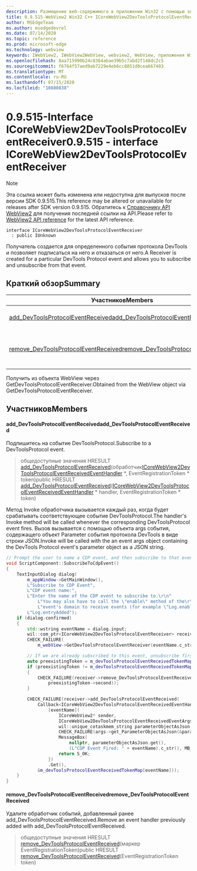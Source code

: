 ```yaml
---
description: Размещение веб-содержимого в приложении Win32 с помощью элемента управления Microsoft Edge WebView2
title: 0.9.515-WebView2 Win32 C++ ICoreWebView2DevToolsProtocolEventReceiver
author: MSEdgeTeam
ms.author: msedgedevrel
ms.date: 07/14/2020
ms.topic: reference
ms.prod: microsoft-edge
ms.technology: webview
keywords: IWebView2, IWebView2WebView, webview2, WebView, приложения Win32, Win32, EDGE, ICoreWebView2, ICoreWebView2Controller, элемент управления "веб-браузер", HTML Edge
ms.openlocfilehash: 8aa715990b24c8364abae39b5c7abd2f148dc2c5
ms.sourcegitcommit: f6764f57aed9ab7229e4eb6cc8851d0cea667403
ms.translationtype: MT
ms.contentlocale: ru-RU
ms.lasthandoff: 07/15/2020
ms.locfileid: "10880838"
---
```

# <span data-ttu-id="3d5ff-104">0.9.515-Interface ICoreWebView2DevToolsProtocolEventReceiver</span><span class="sxs-lookup"><span data-stu-id="3d5ff-104">0.9.515 - interface ICoreWebView2DevToolsProtocolEventReceiver</span></span> 

> [!NOTE]
> <span data-ttu-id="3d5ff-105">Эта ссылка может быть изменена или недоступна для выпусков после версии SDK 0.9.515.</span><span class="sxs-lookup"><span data-stu-id="3d5ff-105">This reference may be altered or unavailable for releases after SDK version 0.9.515.</span></span> <span data-ttu-id="3d5ff-106">Обратитесь к [Справочнику API WebView2](../../../webview2-api-reference.md) для получения последней ссылки на API.</span><span class="sxs-lookup"><span data-stu-id="3d5ff-106">Please refer to [WebView2 API reference](../../../webview2-api-reference.md) for the latest API reference.</span></span>

```
interface ICoreWebView2DevToolsProtocolEventReceiver
  : public IUnknown
```

<span data-ttu-id="3d5ff-107">Получатель создается для определенного события протокола DevTools и позволяет подписаться на него и отказаться от него.</span><span class="sxs-lookup"><span data-stu-id="3d5ff-107">A Receiver is created for a particular DevTools Protocol event and allows you to subscribe and unsubscribe from that event.</span></span>

## <span data-ttu-id="3d5ff-108">Краткий обзор</span><span class="sxs-lookup"><span data-stu-id="3d5ff-108">Summary</span></span>

 <span data-ttu-id="3d5ff-109">Участников</span><span class="sxs-lookup"><span data-stu-id="3d5ff-109">Members</span></span>                        | <span data-ttu-id="3d5ff-110">Описания</span><span class="sxs-lookup"><span data-stu-id="3d5ff-110">Descriptions</span></span>
--------------------------------|---------------------------------------------
[<span data-ttu-id="3d5ff-111">add_DevToolsProtocolEventReceived</span><span class="sxs-lookup"><span data-stu-id="3d5ff-111">add_DevToolsProtocolEventReceived</span></span>](#add_devtoolsprotocoleventreceived) | <span data-ttu-id="3d5ff-112">Подпишитесь на событие DevToolsProtocol.</span><span class="sxs-lookup"><span data-stu-id="3d5ff-112">Subscribe to a DevToolsProtocol event.</span></span>
[<span data-ttu-id="3d5ff-113">remove_DevToolsProtocolEventReceived</span><span class="sxs-lookup"><span data-stu-id="3d5ff-113">remove_DevToolsProtocolEventReceived</span></span>](#remove_devtoolsprotocoleventreceived) | <span data-ttu-id="3d5ff-114">Удалите обработчик событий, добавленный ранее add_DevToolsProtocolEventReceived.</span><span class="sxs-lookup"><span data-stu-id="3d5ff-114">Remove an event handler previously added with add_DevToolsProtocolEventReceived.</span></span>

<span data-ttu-id="3d5ff-115">Получить из объекта WebView через GetDevToolsProtocolEventReceiver.</span><span class="sxs-lookup"><span data-stu-id="3d5ff-115">Obtained from the WebView object via GetDevToolsProtocolEventReceiver.</span></span>

## <span data-ttu-id="3d5ff-116">Участников</span><span class="sxs-lookup"><span data-stu-id="3d5ff-116">Members</span></span>

#### <span data-ttu-id="3d5ff-117">add_DevToolsProtocolEventReceived</span><span class="sxs-lookup"><span data-stu-id="3d5ff-117">add_DevToolsProtocolEventReceived</span></span> 

<span data-ttu-id="3d5ff-118">Подпишитесь на событие DevToolsProtocol.</span><span class="sxs-lookup"><span data-stu-id="3d5ff-118">Subscribe to a DevToolsProtocol event.</span></span>

> <span data-ttu-id="3d5ff-119">общедоступные значения HRESULT [add_DevToolsProtocolEventReceived](#add_devtoolsprotocoleventreceived)(обработчик[ICoreWebView2DevToolsProtocolEventReceivedEventHandler](icorewebview2devtoolsprotocoleventreceivedeventhandler.md) \*, EventRegistrationToken \* token)</span><span class="sxs-lookup"><span data-stu-id="3d5ff-119">public HRESULT [add_DevToolsProtocolEventReceived](#add_devtoolsprotocoleventreceived)([ICoreWebView2DevToolsProtocolEventReceivedEventHandler](icorewebview2devtoolsprotocoleventreceivedeventhandler.md) \* handler, EventRegistrationToken \* token)</span></span>

<span data-ttu-id="3d5ff-120">Метод Invoke обработчика вызывается каждый раз, когда будет срабатывать соответствующее событие DevToolsProtocol.</span><span class="sxs-lookup"><span data-stu-id="3d5ff-120">The handler's Invoke method will be called whenever the corresponding DevToolsProtocol event fires.</span></span> <span data-ttu-id="3d5ff-121">Вызов вызывается с помощью объекта args события, содержащего объект Parameter события протокола DevTools в виде строки JSON.</span><span class="sxs-lookup"><span data-stu-id="3d5ff-121">Invoke will be called with the an event args object containing the DevTools Protocol event's parameter object as a JSON string.</span></span>

```cpp
// Prompt the user to name a CDP event, and then subscribe to that event.
void ScriptComponent::SubscribeToCdpEvent()
{
    TextInputDialog dialog(
        m_appWindow->GetMainWindow(),
        L"Subscribe to CDP Event",
        L"CDP event name:",
        L"Enter the name of the CDP event to subscribe to.\r\n"
            L"You may also have to call the \"enable\" method of the\r\n"
            L"event's domain to receive events (for example \"Log.enable\").\r\n",
        L"Log.entryAdded");
    if (dialog.confirmed)
    {
        std::wstring eventName = dialog.input;
        wil::com_ptr<ICoreWebView2DevToolsProtocolEventReceiver> receiver;
        CHECK_FAILURE(
            m_webView->GetDevToolsProtocolEventReceiver(eventName.c_str(), &receiver));

        // If we are already subscribed to this event, unsubscribe first.
        auto preexistingToken = m_devToolsProtocolEventReceivedTokenMap.find(eventName);
        if (preexistingToken != m_devToolsProtocolEventReceivedTokenMap.end())
        {
            CHECK_FAILURE(receiver->remove_DevToolsProtocolEventReceived(
                preexistingToken->second));
        }

        CHECK_FAILURE(receiver->add_DevToolsProtocolEventReceived(
            Callback<ICoreWebView2DevToolsProtocolEventReceivedEventHandler>(
                [eventName](
                    ICoreWebView2* sender,
                    ICoreWebView2DevToolsProtocolEventReceivedEventArgs* args) -> HRESULT {
                    wil::unique_cotaskmem_string parameterObjectAsJson;
                    CHECK_FAILURE(args->get_ParameterObjectAsJson(&parameterObjectAsJson));
                    MessageBox(
                        nullptr, parameterObjectAsJson.get(),
                        (L"CDP Event Fired: " + eventName).c_str(), MB_OK);
                    return S_OK;
                })
                .Get(),
            &m_devToolsProtocolEventReceivedTokenMap[eventName]));
    }
}
```

#### <span data-ttu-id="3d5ff-122">remove_DevToolsProtocolEventReceived</span><span class="sxs-lookup"><span data-stu-id="3d5ff-122">remove_DevToolsProtocolEventReceived</span></span> 

<span data-ttu-id="3d5ff-123">Удалите обработчик событий, добавленный ранее add_DevToolsProtocolEventReceived.</span><span class="sxs-lookup"><span data-stu-id="3d5ff-123">Remove an event handler previously added with add_DevToolsProtocolEventReceived.</span></span>

> <span data-ttu-id="3d5ff-124">общедоступные значения HRESULT [remove_DevToolsProtocolEventReceived](#remove_devtoolsprotocoleventreceived)(маркер EventRegistrationToken)</span><span class="sxs-lookup"><span data-stu-id="3d5ff-124">public HRESULT [remove_DevToolsProtocolEventReceived](#remove_devtoolsprotocoleventreceived)(EventRegistrationToken token)</span></span>

